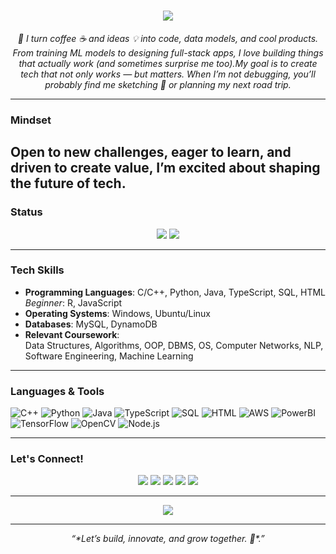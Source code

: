 <h1 align="center">
  <img src="https://readme-typing-svg.herokuapp.com?font=Fira+Code&color=00FFFF&size=25&center=true&vCenter=true&width=700&height=45&lines=Hi+there,+I'm+Arpita+Patel;+Software+Developer+%7C+AI+and+ML+Enthusiast" />
</h1>

<p align="center">
  <em>
    🚀 I turn coffee ☕ and ideas 💡 into code, data models, and cool products. From training ML models to designing full-stack apps, I love building things that actually work (and sometimes surprise me too).My goal is to create tech that not only works — but matters. When I’m not debugging, you’ll probably find me sketching 🎨 or planning my next road trip.
  </em>
</p>

---

###  Mindset 
Open to new challenges, eager to learn, and driven to create value, I’m excited about shaping the future of tech.
---

###  Status 

<p align="center">
  <img src="https://img.shields.io/badge/status-Open_to_opportunities-green?style=flat-square" />
  <img src="https://img.shields.io/badge/focus-ML_%7C_Software_Dev_%7C_AI-blue?style=flat-square" />
</p>

---

###  Tech Skills 

- **Programming Languages**: C/C++, Python, Java, TypeScript, SQL, HTML  
  _Beginner_: R, JavaScript
- **Operating Systems**: Windows, Ubuntu/Linux  
- **Databases**: MySQL, DynamoDB
- **Relevant Coursework**:  
  Data Structures, Algorithms, OOP, DBMS, OS, Computer Networks, NLP, Software Engineering, Machine Learning

---

###  Languages & Tools

![C++](https://img.shields.io/badge/C++-00599C?style=flat-square&logo=c%2B%2B&logoColor=white)
![Python](https://img.shields.io/badge/Python-3776AB?style=flat-square&logo=python&logoColor=white)
![Java](https://img.shields.io/badge/Java-ED8B00?style=flat-square&logo=java&logoColor=white)
![TypeScript](https://img.shields.io/badge/TypeScript-3178C6?style=flat-square&logo=typescript&logoColor=white)
![SQL](https://img.shields.io/badge/SQL-003B57?style=flat-square&logo=mysql&logoColor=white)
![HTML](https://img.shields.io/badge/HTML-E34F26?style=flat-square&logo=html5&logoColor=white)
![AWS](https://img.shields.io/badge/AWS-FF9900?style=flat-square&logo=amazonaws&logoColor=white)
![PowerBI](https://img.shields.io/badge/PowerBI-F2C811?style=flat-square&logo=powerbi&logoColor=black)
![TensorFlow](https://img.shields.io/badge/TensorFlow-FF6F00?style=flat-square&logo=tensorflow&logoColor=white)
![OpenCV](https://img.shields.io/badge/OpenCV-5C3EE8?style=flat-square&logo=opencv&logoColor=white)
![Node.js](https://img.shields.io/badge/Node.js-339933?style=flat-square&logo=node.js&logoColor=white)


---

###  Let's Connect!

<p align="center">
  <a href="mailto:arpitaadev.25@gmail.com"><img src="https://img.shields.io/badge/Gmail-D14836?style=flat-square&logo=gmail&logoColor=white"/></a>
  <a href="https://www.linkedin.com/in/arpita-patel-85b39421a/"><img src="https://img.shields.io/badge/LinkedIn-0077B5?style=flat-square&logo=linkedin&logoColor=white"/></a>
  <a href="https://github.com/arpitaapatel"><img src="https://img.shields.io/badge/GitHub-100000?style=flat-square&logo=github&logoColor=white"/></a>
  <a href="https://leetcode.com/u/arpitapatel/"><img src="https://img.shields.io/badge/LeetCode-FFA116?style=flat-square&logo=leetcode&logoColor=black"/></a>
  <a href="https://www.geeksforgeeks.org/user/arpitapatel2021/"><img src="https://img.shields.io/badge/GeeksforGeeks-2F8D46?style=flat-square&logo=geeksforgeeks&logoColor=white"/></a>
</p>

---



<p align="center">
  <img src="https://github-profile-summary-cards.vercel.app/api/cards/profile-details?username=arpitaapatel&theme=tokyonight" />
</p>

---

<p align="center"><i>“*Let’s build, innovate, and grow together. 🚀*.”</i></p>
